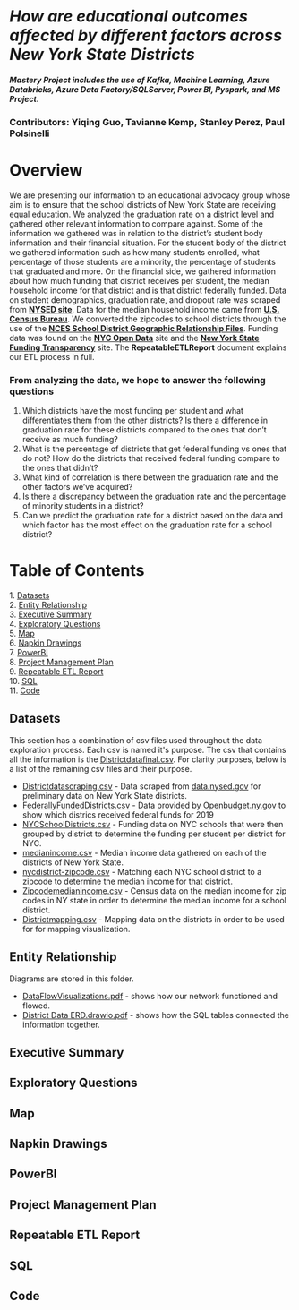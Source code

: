 # *How are educational outcomes affected by different factors across New York State Districts*
#### *Mastery Project includes the use of Kafka, Machine Learning, Azure Databricks, Azure Data Factory/SQLServer, Power BI, Pyspark, and MS Project.*
### **Contributors:** Yiqing Guo, Tavianne Kemp, Stanley Perez, Paul Polsinelli

<h1>Overview</h1>

We are presenting our information to an educational advocacy group whose aim is to ensure that the school districts of New York State are receiving equal education. We analyzed the graduation rate on a district level and gathered other relevant information to compare against. Some of the information we
gathered was in relation to the district’s student body information and their financial situation. For the student body of the district we gathered information such as how many students enrolled, what percentage of those students are a minority, the percentage of students that graduated and more. On the
financial side, we gathered information about how much funding that district receives per student, the median household income for that district and is that district federally funded.
Data on student demographics, graduation rate, and dropout rate was scraped from [**NYSED site**](https://data.nysed.gov/lists.php?type=district). Data for the median household income came from [**U.S. Census Bureau**](https://data.census.gov/cedsci/table?q=median+income&g=860XX00US11701). We converted the zipcodes to school districts through the use of the [**NCES School District Geographic Relationship Files**](https://nces.ed.gov/programs/edge/Geographic/RelationshipFiles). Funding data was found on the [**NYC Open Data**](https://data.cityofnewyork.us/Education/FY2020-Local-Law-16-Final-Report/cvqn-xqrr/data) site and the [**New York State Funding Transparency**](https://openbudget.ny.gov/sft/sft-districts-19.html) site.
The **RepeatableETLReport** document explains our ETL process in full. 

### **From analyzing the data, we hope to answer the following questions**

1. Which districts have the most funding per student and what differentiates them from the other districts? Is there a difference in graduation rate for these districts compared to the ones that don’t receive as much funding?
2. What is the percentage of districts that get federal funding vs ones that do not? How do the districts that received federal funding compare to the ones that didn’t?
3. What kind of correlation is there between the graduation rate and the other factors we’ve acquired?
4. Is there a discrepancy between the graduation rate and the percentage of minority students in a district?
5. Can we predict the graduation rate for a district based on the data and which factor has the most effect on the graduation rate for a school district?

<h1>Table of Contents</h1>
1. <a href = "#datasets"> Datasets</a> <br />
2. <a href = "#entity-relationship">Entity Relationship</a> <br />
3. <a href = "#executive-summary">Executive Summary</a><br />
4. <a href = "#exploratory-questions">Exploratory Questions</a> <br />
5. <a href = "#map">Map</a><br />
6. <a href = "#napkin-drawings">Napkin Drawings</a> <br />
7. <a href = "#powerbi">PowerBI</a> <br />
8. <a href = "#project-management-plan">Project Management Plan</a> <br />
9. <a href = "#repeatable-etl-report">Repeatable ETL Report<a/><br />
10. <a href = "#sql">SQL <a/><br />
11. <a href = "#code">Code</a>

<h2>Datasets</h2>
  
  This section has a combination of csv files used throughout the data exploration process. Each csv is named it's purpose. The csv that contains all the information is the [Districtdatafinal.csv](https://github.com/knowledgeforall/Dev10_Final_Project/blob/main/Datasets/districtdatafinal.csv). For clarity purposes, below is a list of the remaining csv files and their purpose.
* [Districtdatascraping.csv](https://github.com/knowledgeforall/Dev10_Final_Project/blob/main/Datasets/DistrictDataScraping.csv) - Data scraped from [data.nysed.gov](https://data.nysed.gov/lists.php?type=district) for preliminary data on New York State districts.
* [FederallyFundedDistricts.csv](https://github.com/knowledgeforall/Dev10_Final_Project/blob/main/Datasets/FederallyFundedDistricts.csv) - Data provided by [Openbudget.ny.gov](https://openbudget.ny.gov/sft/sft-districts-19.html) to show which districs received federal funds for 2019
* [NYCSchoolDistricts.csv](https://github.com/knowledgeforall/Dev10_Final_Project/blob/main/Datasets/NYCSchoolDistricts.csv) - Funding data on NYC schools that were then grouped by district to determine the funding per student per district for NYC.
* [medianincome.csv](https://github.com/knowledgeforall/Dev10_Final_Project/blob/main/Datasets/medianincome.csv) - Median income data gathered on each of the districts of New York State. 
* [nycdistrict-zipcode.csv](https://github.com/knowledgeforall/Dev10_Final_Project/blob/main/Datasets/nycdistrict-zipcode.csv) - Matching each NYC school district to a zipcode to determine the median income for that district.
* [Zipcodemedianincome.csv](https://github.com/knowledgeforall/Dev10_Final_Project/blob/main/Datasets/Zipcodemedianincome.csv) - Census data on the median income for zip codes in NY state in order to determine the median income for a school district.
* [Districtmapping.csv](https://github.com/knowledgeforall/Dev10_Final_Project/blob/main/Datasets/Districtmapping.csv) - Mapping data on the districts in order to be used for for mapping visualization.
  
<h2>Entity Relationship</h2>
  
  Diagrams are stored in this folder.
* [DataFlowVisualizations.pdf](https://github.com/knowledgeforall/Dev10_Final_Project/blob/main/ER/DataFlowVisualization.pdf) - shows how our network functioned and flowed. 
* [District Data ERD.drawio.pdf](https://github.com/knowledgeforall/Dev10_Final_Project/blob/main/ER/District%20Data%20ERD.drawio.pdf) - shows how the SQL tables connected the information together. 
<h2>Executive Summary</h2>
<h2>Exploratory Questions</h2>
<h2>Map</h2>
<h2>Napkin Drawings</h2>
<h2>PowerBI</h2>
<h2>Project Management Plan</h2>
<h2>Repeatable ETL Report</h2>
<h2>SQL</h2>
<h2>Code</h2>
